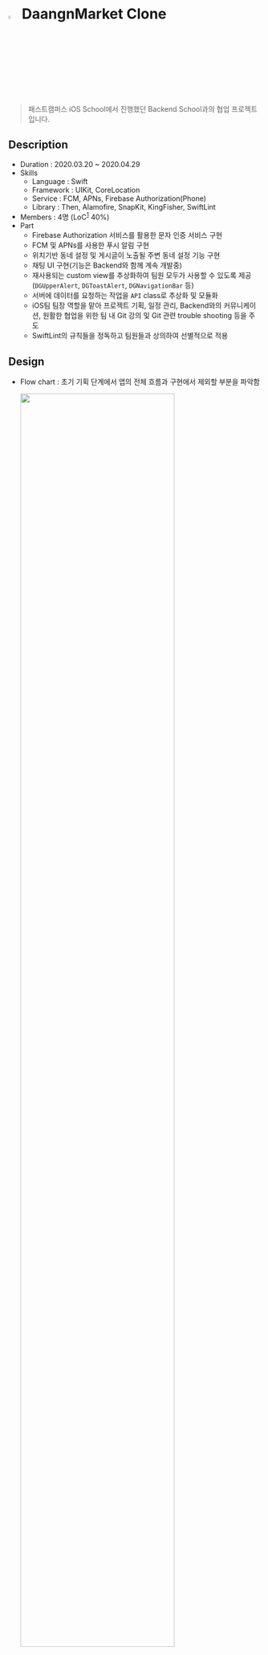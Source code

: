 # <img src="assets/daangn.png" width="4%"> DaangnMarket Clone 
> 패스트캠퍼스 iOS School에서 진행했던 Backend School과의 협업 프로젝트입니다.

## Description

- Duration : 2020.03.20 ~ 2020.04.29
- Skills
  - Language : Swift
  - Framework : UIKit, CoreLocation
  - Service : FCM, APNs, Firebase Authorization(Phone)
  - Library : Then, Alamofire, SnapKit, KingFisher, SwiftLint
- Members : 4명 (LoC<sup id="sup1">[1](#footnote1)</sup> 40%)
- Part
  - Firebase Authorization 서비스를 활용한 문자 인증 서비스 구현
  - FCM 및 APNs를 사용한 푸시 알림 구현
  - 위치기반 동네 설정 및 게시글이 노출될 주변 동네 설정 기능 구현
  - 채팅 UI 구현(기능은 Backend와 함께 계속 개발중)
  - 재사용되는 custom view를 추상화하여 팀원 모두가 사용할 수 있도록 제공(`DGUpperAlert`, `DGToastAlert`, `DGNavigationBar` 등)
  - 서버에 데이터를 요청하는 작업을 `API` class로 추상화 및 모듈화
  - iOS팀 팀장 역할을 맡아 프로젝트 기획, 일정 관리, Backend와의 커뮤니케이션, 원활한 협업을 위한 팀 내 Git 강의 및 Git 관련 trouble shooting 등을 주도
  - SwiftLint의 규칙들을 정독하고 팀원들과 상의하여 선별적으로 적용

## Design

- Flow chart : 초기 기획 단계에서 앱의 전체 흐름과 구현에서 제외할 부분을 파악함

  <p>
    <img src="assets/flowchart.png" width="80%">
  </p>

- Wire frame : 앱 UI를 분석하고 flow chart를 구체화함

  <p>
    <img src="assets/wireframe.png" width="80%">
  </p>

## Implementation

### Feature

- 동네 설정 및 문자 인증 기능 구현
  <p>
    <img src="assets/townsetting.gif" width="40%">
    <img src="assets/auth.gif" width="40%">
  </p>
  
- 푸시알림
  <p>
    <img src="assets/noti-foreground.gif" width="40%">
    <img src="assets/noti-terminate.gif" width="40%">
  </p>
  
- 채팅
  > 채팅은 UI 완성 후 backend와 작업중입니다.
  <p>
    <img src="assets/chat.gif" width="40%">
  </p>

### UI

- Custom alert : Toast 알림(`DGToastAlert`) 및 상단에서 내려오는 알림(`DGUpperAlert`)을 직접 구현
  <p>
    <img src="assets/toastalert.gif" width="40%">
    <img src="assets/upperalert.gif" width="40%">
  </p>

## 협업

- [Github](https://github.com/FinalProject-Team4https://github.com/FinalProject-Team4) : 해야 할 작업 단위로 issue를 등록하고 [project board](https://github.com/orgs/FinalProject-Team4/projects/4)에서 진행 상황을 파악하여 일정 관리

  <p>
    <img src="assets/github.png">
    <img src="assets/workboard.png">
  </p>

- Notion : 회의 및 trouble shooting 관리

  <p>
    <img src="assets/troubleshooting.png">
  </p>

- Slack : Web hook 기능을 통해 Github의 commit, issue, pull request 등을 실시간으로 알림받고 대응

  <p>
    <img src="assets/webhook.png" width="90%">
  </p>

## Trouble Shooting

- 효율적으로 협업할 수 있는 환경 구축
  - miro를 사용해 flowchart 제작 : 웹 기반으로 실행되어 접근성이 좋고 동시 작업이 가능함
  - Adobe XD를 사용해 wireframe 제작 : 사용하기 쉽고 다른 팀원의 수정 사항이 빠르게 반영되어 공유 작업하기 좋음
  - Github Organization에 backend와 iOS 팀의 프로젝트를 함께 관리하여 전체 진행 상황을 공유함
  - 효율적인 일정 관리 및 업무 분배를 위해 맡은 기능을 issue로 등록하고 markdown으로 task list를 작성하여 progress bar로 진행 상황을 공유하여 쉽게 파악할 수 있도록 함
  - Issue마다 팀 label 및 기능개발(feat), 버그수정(bug) 등 작업 종류 label을 붙여서 팀별로 어떤 작업을 하는지 파악함
- 다수의 팀원이 하나의 repository에서 개발할 때 발생할 수 있는 문제들을 최소화할 수 있는 방법이 필요함
  - 팀원들이 develop branch를 각자의 repository로 folk해서 개발하고 pull request를 요청하여 테스트가 완료된 코드를 upstream repository에 반영함
  - 여러 가지 feature들을 동시에 개발하고 테스트하기 위해 Git-Flow의 branch 전략을 적용하여 feature branch에서 개발 진행 후 완성된 기능을 develop으로 merge함
- `UITextView`에 입력된 텍스트가 줄바꿈이 될 때 `UITableViewCell`의 높이가 유동적으로 조절되지 못하는 문제
  - `UITextField`과 달리 `UITextView`는 여러 줄의 텍스트를 입력함에 따라 content size가 그에 맞게 늘어나지 않으므로, 직접 입력된 text에 맞는 `UITextView`의 크기를 조절해야함
  - Text가 입력될 때 `sizeThatFit(_:)`를 통해 입력된 텍스트에 딱 맞는 textView의 크기를 계산하여 constraint를 적용함
  - `UITableView`의 `beginUpdates()`와 `endUpdates()`를 사용하여 텍스트가 입력될 때 마다 `UITextView`의 높이 변화에 따라 Cell이 높이를 동적으로 update 하도록 함
- Chatting UI 구현 시 `UITableViewCell`이 message 크기에 맞게 줄어들지 않는 문제
  - `init(style:reuseIdentifier:)`에서 AutoLayout 적용 시 늘어났던 message view의 크기가 재사용되어 content 크기에 맞게 줄어들지 않음
  - `prepareForReuse()`에서 cell이 재사용 될 때 마다 message view의 크기를 최소로 조절하도록 함
- App이 terminate 상태일 때 푸시 알림을 터치하여 알림 페이지까지 들어가지 못하는 문제
  - App이 종료된 상태에서 push notification을 누르면 `application(_:didFinishLaunchingWithOptions)`에서 `launchOptions?[.remoteNotification]`으로 noti 정보를 가져옴
  - 하지만, `UserNotificationCenterDelegate`에서 `userNotificationcenter(_:didReceive:withCompleetionHandleer:)`를 구현하는 경우 `launchOptions`를 사용할 수 없고, push notification을 선택하는 동작은 모두 `didReceive` delegate method에서 이루어진다.
  - `NotificationTrigger` class를 사용하여 `didReceive` method가 호출되었을 때 앱의 상태(notRunning, foreground, background)에 따라 알림페이지로 이동시키는 trigger를 발생시켜서 해결

---

<b id="footnote1"><sup>1</sup></b> Level of Contribution. 기여도 [↩︎](#sup1)

